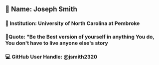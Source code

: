 ## 🎉 Name: Joseph Smith

### 🏫 Institution: University of North Carolina at Pembroke

### 🤔Quote: "Be the Best version of yourself in anything You do, You don't have to live anyone else's story

### 💻 GitHub User Handle: @jsmith2320
